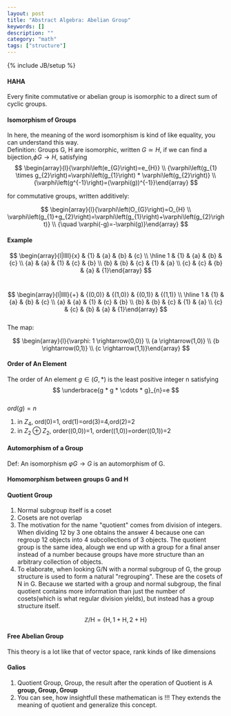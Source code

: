 ```yaml
---
layout: post
title: "Abstract Algebra: Abelian Group"
keywords: []
description: ""
category: "math"
tags: ["structure"]
---
```

{% include JB/setup %}

#### HAHA
Every finite commutative or abelian group is isomorphic to a direct sum of
cyclic groups.

#### Isomorphism of Groups
In here, the meaning of the word isomorphism is kind of like equality, you can
understand this way. <br/>
Definition: Groups G, H are isomorphic, written 
$G \simeq H$, if we can find a bijection,$\phi G \rightarrow H$, satisfying
$$
\begin{array}{l}{\varphi\left(e_{G}\right)=e_{H}} \\ {\varphi\left(g_{1} \times
g_{2}\right)=\varphi\left(g_{1}\right) * \varphi\left(g_{2}\right)} \\
{\varphi\left(g^{-1}\right)=(\varphi(g))^{-1}}\end{array}
$$

for commutative groups, written additively: <br />

$$
\begin{array}{l}{\varphi\left(O_{G}\right)=O_{H} \\ 
\varphi\left(g_{1}+g_{2}\right)=\varphi\left(g_{1}\right)+\varphi\left(g_{2}\right)}
\\ {\quad \varphi(-g)=-\varphi(g)}\end{array}
$$

#### Example
$$
\begin{array}{l|llll}{x} & {1} & {a} & {b} & {c} \\ \hline 1 & {1} & {a} & {b} &
{c} \\ {a} & {a} & {1} & {c} & {b} \\ {b} & {b} & {c} & {1} & {a} \\ {c} & {c} &
{b} & {a} & {1}\end{array}
$$ <br />

$$
\begin{array}{l|llll}{+} & {(0,0)} & {(1,0)} & {(0,1)} & {(1,1)} \\ \hline 1 & {1} & {a} & {b} &
{c} \\ {a} & {a} & {1} & {c} & {b} \\ {b} & {b} & {c} & {1} & {a} \\ {c} & {c} &
{b} & {a} & {1}\end{array}
$$ <br />
The map: <br />

$$
\begin{array}{l}{\varphi: 1 \rightarrow(0,0)} \\ {a \rightarrow(1,0)} \\ {b
\rightarrow(0,1)} \\ {c \rightarrow(1,1)}\end{array}
$$


#### Order of An Element
The order of An element $g \in (G,\ast)$ is the least positive integer n
satisfying <br />
$$
\underbrace{g * g * \cdots * g}_{n}=e
$$ <br />
$ord(g) = n$

1. in $Z_4$, ord(0)=1, ord(1)=ord(3)=4,ord(2)=2 
2. in $Z_2 \oplus Z_2$, order((0,0))=1, order((1,0))=order((0,1))=2

#### Automorphism of a Group
Def: An isomorphism $\varphi G \rightarrow G$ is an automorphism of G.

#### Homomorphism between groups G and H



#### Quotient Group
1. Normal subgroup itself is a coset
2. Cosets are not overlap
3. The motivation for the name "quotient" comes from division of integers. When
   dividing 12 by 3 one obtains the answer 4 because one can regroup 12 objects
   into 4 subcollections of 3 objects. The quotient group is the same idea,
   alough we end up with a group for a final anser instead of a number because
   groups have more structure than an arbitrary collection of objects.
4. To elaborate, when looking G/N with a normal subgroup of G, the group
   structure is used to form a natural "regrouping". These are the cosets of N
   in G. Because we started with a group and normal subgroup, the final quotient
   contains more information than just the number of cosets(which is what
   regular division yields), but instead has a group structure itself.

$$
\mathbb{Z} / \mathrm{H}=\{\mathrm{H}, 1+\mathrm{H}, 2+\mathrm{H}\}
$$

#### Free Abelian Group
This theory is a lot like that of vector space, rank kinds of like dimensions



#### Galios
1. Quotient Group, Group, the result after the operation of Quotient is A **group,
Group, Group**
2. You can see, how insightfull these mathematican is !!! They extends the
   meaning of quotient and generalize this concept.




